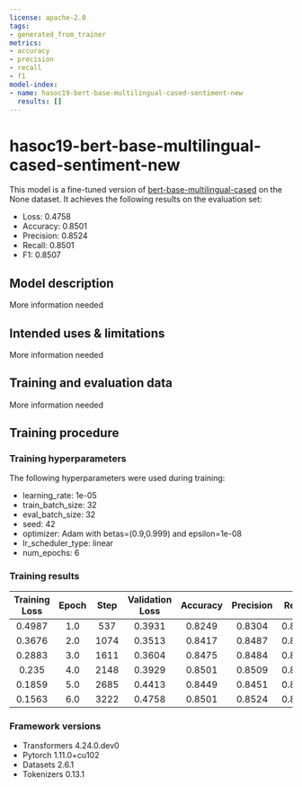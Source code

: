 ```yaml
---
license: apache-2.0
tags:
- generated_from_trainer
metrics:
- accuracy
- precision
- recall
- f1
model-index:
- name: hasoc19-bert-base-multilingual-cased-sentiment-new
  results: []
---
```


<!-- This model card has been generated automatically according to the information the Trainer had access to. You
should probably proofread and complete it, then remove this comment. -->

# hasoc19-bert-base-multilingual-cased-sentiment-new

This model is a fine-tuned version of [bert-base-multilingual-cased](https://huggingface.co/bert-base-multilingual-cased) on the None dataset.
It achieves the following results on the evaluation set:
- Loss: 0.4758
- Accuracy: 0.8501
- Precision: 0.8524
- Recall: 0.8501
- F1: 0.8507

## Model description

More information needed

## Intended uses & limitations

More information needed

## Training and evaluation data

More information needed

## Training procedure

### Training hyperparameters

The following hyperparameters were used during training:
- learning_rate: 1e-05
- train_batch_size: 32
- eval_batch_size: 32
- seed: 42
- optimizer: Adam with betas=(0.9,0.999) and epsilon=1e-08
- lr_scheduler_type: linear
- num_epochs: 6

### Training results

| Training Loss | Epoch | Step | Validation Loss | Accuracy | Precision | Recall | F1     |
|:-------------:|:-----:|:----:|:---------------:|:--------:|:---------:|:------:|:------:|
| 0.4987        | 1.0   | 537  | 0.3931          | 0.8249   | 0.8304    | 0.8249 | 0.8208 |
| 0.3676        | 2.0   | 1074 | 0.3513          | 0.8417   | 0.8487    | 0.8417 | 0.8427 |
| 0.2883        | 3.0   | 1611 | 0.3604          | 0.8475   | 0.8484    | 0.8475 | 0.8478 |
| 0.235         | 4.0   | 2148 | 0.3929          | 0.8501   | 0.8509    | 0.8501 | 0.8504 |
| 0.1859        | 5.0   | 2685 | 0.4413          | 0.8449   | 0.8451    | 0.8449 | 0.8450 |
| 0.1563        | 6.0   | 3222 | 0.4758          | 0.8501   | 0.8524    | 0.8501 | 0.8507 |


### Framework versions

- Transformers 4.24.0.dev0
- Pytorch 1.11.0+cu102
- Datasets 2.6.1
- Tokenizers 0.13.1
